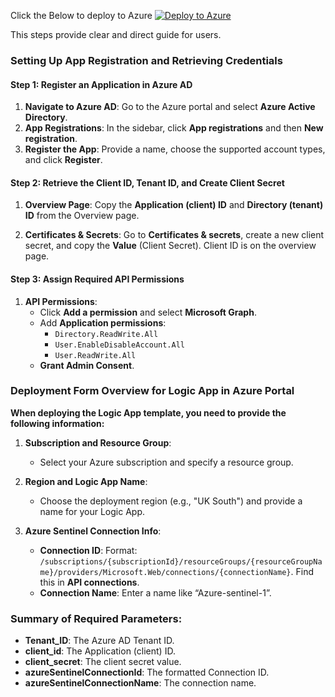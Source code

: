 
Click the Below to deploy to Azure 
[![Deploy to Azure](https://aka.ms/deploytoazurebutton)](https://portal.azure.com/#create/Microsoft.Template/uri/https%3A%2F%2Fraw.githubusercontent.com%2Fdoyinr6%2Fcybrush%2Fmain%2FDeploymentTemplate%2FDeploy-Remediate-User.json)

 This steps provide clear and direct guide for users.
### Setting Up App Registration and Retrieving Credentials

#### Step 1: Register an Application in Azure AD
1. **Navigate to Azure AD**: Go to the Azure portal and select **Azure Active Directory**.
2. **App Registrations**: In the sidebar, click **App registrations** and then **New registration**.
3. **Register the App**: Provide a name, choose the supported account types, and click **Register**.


#### Step 2: Retrieve the Client ID, Tenant ID, and Create Client Secret
1. **Overview Page**: Copy the **Application (client) ID** and **Directory (tenant) ID** from the Overview page.

2. **Certificates & Secrets**: Go to **Certificates & secrets**, create a new client secret, and copy the **Value** (Client Secret). Client ID is on the overview page.


#### Step 3: Assign Required API Permissions
1. **API Permissions**:
   - Click **Add a permission** and select **Microsoft Graph**.
   - Add **Application permissions**:
     - `Directory.ReadWrite.All`
     - `User.EnableDisableAccount.All`
     - `User.ReadWrite.All`
   - **Grant Admin Consent**.

### Deployment Form Overview for Logic App in Azure Portal

**When deploying the Logic App template, you need to provide the following information:**

1. **Subscription and Resource Group**:
   - Select your Azure subscription and specify a resource group.

2. **Region and Logic App Name**:
   - Choose the deployment region (e.g., "UK South") and provide a name for your Logic App.

3. **Azure Sentinel Connection Info**:
   - **Connection ID**: Format: `/subscriptions/{subscriptionId}/resourceGroups/{resourceGroupName}/providers/Microsoft.Web/connections/{connectionName}`. Find this in **API connections**.
   - **Connection Name**: Enter a name like “Azure-sentinel-1”.

### Summary of Required Parameters:

- **Tenant_ID**: The Azure AD Tenant ID.
- **client_id**: The Application (client) ID.
- **client_secret**: The client secret value.
- **azureSentinelConnectionId**: The formatted Connection ID.
- **azureSentinelConnectionName**: The connection name.


